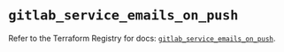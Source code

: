 # `gitlab_service_emails_on_push`

Refer to the Terraform Registry for docs: [`gitlab_service_emails_on_push`](https://registry.terraform.io/providers/gitlabhq/gitlab/17.4.0/docs/resources/service_emails_on_push).
